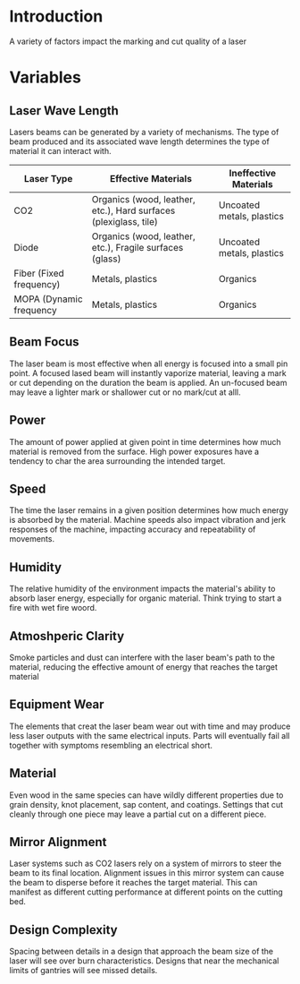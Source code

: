 # Introduction
A variety of factors impact the marking and cut quality of a laser

# Variables

## Laser Wave Length
Lasers beams can be generated by a variety of mechanisms. The type of beam produced and its associated wave length determines the type of material it can interact with.

| Laser Type | Effective Materials | Ineffective Materials |
| -- | -- | --|
| CO2 | Organics (wood, leather, etc.), Hard surfaces (plexiglass, tile) | Uncoated metals, plastics |
| Diode | Organics (wood, leather, etc.), Fragile surfaces (glass) | Uncoated metals, plastics |
| Fiber (Fixed frequency) | Metals, plastics | Organics |
| MOPA (Dynamic frequency | Metals, plastics | Organics |

## Beam Focus
The laser beam is most effective when all energy is focused into a small pin point. A focused lased beam will instantly vaporize material, leaving a mark or cut depending on the duration the beam is applied. An un-focused beam may leave a lighter mark or shallower cut or no mark/cut at alll. 

## Power
The amount of power applied at given point in time determines how much material is removed from the surface. High power exposures have a tendency to char the area surrounding the intended target.

## Speed
The time the laser remains in a given position determines how much energy is absorbed by the material. Machine speeds also impact vibration and jerk responses of the machine, impacting accuracy and repeatability of movements.

## Humidity
The relative humidity of the environment impacts the material's ability to absorb laser energy, especially for organic material. Think trying to start a fire with wet fire woord.

## Atmoshperic Clarity
Smoke particles and dust can interfere with the laser beam's path to the material, reducing the effective amount of energy that reaches the target material

## Equipment Wear
The elements that creat the laser beam wear out with time and may produce less laser outputs with the same electrical inputs. Parts will eventually fail all together with symptoms resembling an electrical short.

## Material
Even wood in the same species can have wildly different properties due to grain density, knot placement, sap content, and coatings. Settings that cut cleanly through one piece may leave a partial cut on a different piece. 

## Mirror Alignment
Laser systems such as CO2 lasers rely on a system of mirrors to steer the beam to its final location. Alignment issues in this mirror system can cause the beam to disperse before it reaches the target material. This can manifest as different cutting performance at different points on the cutting bed.

## Design Complexity
Spacing between details in a design that approach the beam size of the laser will see over burn characteristics. Designs that near the mechanical limits of gantries will see missed details. 
